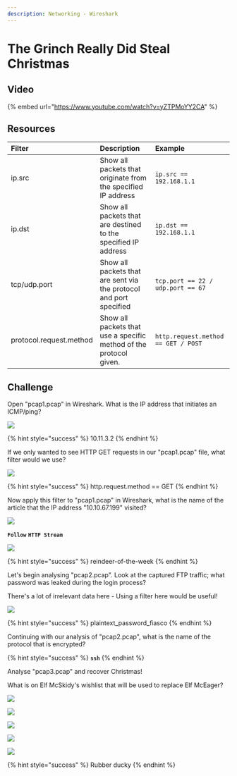 ```yaml
---
description: Networking - Wireshark
---
```


# The Grinch Really Did Steal Christmas

## Video

{% embed url="https://www.youtube.com/watch?v=yZTPMoYY2CA" %}

## Resources

| Filter | Description | Example |
| :--- | :--- | :--- |
| ip.src | Show all packets that originate from the specified IP address | `ip.src == 192.168.1.1` |
| ip.dst | Show all packets that are destined to the specified IP address | `ip.dst == 192.168.1.1` |
| tcp/udp.port | Show all packets that are sent via the protocol and port specified | `tcp.port == 22 / udp.port == 67` |
| protocol.request.method | Show all packets that use a specific method of the protocol given. | `http.request.method == GET / POST` |

## Challenge

Open "pcap1.pcap" in Wireshark. What is the IP address that initiates an ICMP/ping?

![](../.gitbook/assets/image%20%2830%29.png)

{% hint style="success" %}
10.11.3.2
{% endhint %}

If we only wanted to see HTTP GET requests in our "pcap1.pcap" file, what filter would we use?

![](../.gitbook/assets/image%20%2881%29.png)

{% hint style="success" %}
http.request.method == GET
{% endhint %}

Now apply this filter to "pcap1.pcap" in Wireshark, what is the name of the article that the IP address "10.10.67.199" visited?

![](../.gitbook/assets/image%20%2817%29.png)

**`Follow`** **`HTTP Stream`**

![](../.gitbook/assets/image%20%2862%29.png)

{% hint style="success" %}
reindeer-of-the-week
{% endhint %}

Let's begin analysing "pcap2.pcap". Look at the captured FTP traffic; what password was leaked during the login process?

There's a lot of irrelevant data here - Using a filter here would be useful!

![](../.gitbook/assets/image%20%2864%29.png)

{% hint style="success" %}
plaintext\_password\_fiasco
{% endhint %}

Continuing with our analysis of "pcap2.pcap", what is the name of the protocol that is encrypted?

{% hint style="success" %}
**`ssh`**
{% endhint %}

Analyse "pcap3.pcap" and recover Christmas!

What is on Elf McSkidy's wishlist that will be used to replace Elf McEager?

![](../.gitbook/assets/image%20%2868%29.png)

![](../.gitbook/assets/image%20%2848%29.png)

![](../.gitbook/assets/image%20%2857%29.png)

![](../.gitbook/assets/image.png)

![](../.gitbook/assets/image%20%2856%29.png)

{% hint style="success" %}
Rubber ducky
{% endhint %}

